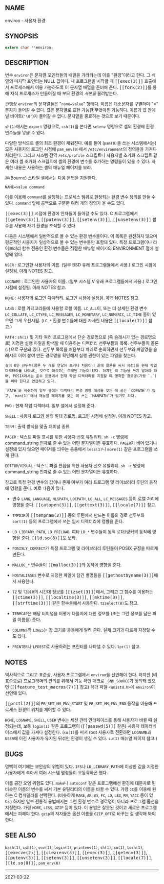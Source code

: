 ## NAME

environ - 사용자 환경

## SYNOPSIS

```c
extern char **environ;
```

## DESCRIPTION

변수 `environ`은 문자열 포인터들의 배열을 가리키는데 이를 "환경"이라고 한다. 그 배열의 마지막 포인터는 NULL 값이다. 새 프로그램을 시작할 때 <tt>[[exec(3)]]</tt> 호출에서 프로세스에서 이용 가능하도록 이 문자열 배열을 준비해 준다. <tt>[[fork(2)]]</tt>를 통해 자식 프로세스가 만들어질 때 부모 환경의 *사본을* 물려받는다.

관행상 `environ`의 문자열들은 "`name=value`" 형태다. 이름은 대소문자를 구별하며 "=" 문자가 들어갈 수 없다. 값은 문자열로 표현 가능한 무엇이든 가능하다. 이름과 값 안에 널 바이트(`'\0'`)가 들어갈 수 없다. 문자열을 종료하는 것으로 보기 때문이다.

`sh(1)`에서는 `export` 명령으로, `csh(1)`을 쓴다면 `setenv` 명령으로 셸의 환경에 환경 변수들을 넣을 수 있다.

다양한 방식으로 셸의 최초 환경이 채워진다. 예를 들어 (`pam(8)`을 쓰는 시스템에서는) 모든 사용자의 로그인 시점에 `pam_env(8)`에서 `/etc/environment`의 정의들을 가져다 처리한다. 그리고 시스템 전역 `/etc/profile` 스크립트나 사용자별 초기화 스크립트 같은 여러 셸 초기화 스크립트에 셸의 환경에 변수를 추가하는 명령들이 있을 수 있다. 자세한 내용은 사용하는 셸의 매뉴얼 페이지를 보라.

본(Bourne) 스타일 셸에서는 다음 문법을 지원한다.

```
NAME=value command
```

이를 이용해 `command`를 실행하는 프로세스 범위로 한정되는 환경 변수 정의를 만들 수 있다. `command` 앞에 공백으로 구분한 여러 개의 정의가 올 수도 있다.

<tt>[[exec(3)]]</tt> 시점에 환경에 인자들이 들어갈 수도 있다. C 프로그램에서 <tt>[[getenv(3)]]</tt>, <tt>[[putenv(3)]]</tt>, <tt>[[setenv(3)]]</tt>, <tt>[[unsetenv(3)]]</tt> 함수를 사용해 자기 환경을 조작할 수 있다.

다음은 시스템에서 일반적으로 볼 수 있는 환경 변수들이다. 이 목록은 완전하지 않으며 평균적인 사용자가 일상적으로 볼 수 있는 변수들만 포함돼 있다. 특정 프로그램이나 라이브러리 함수 전용인 환경 변수들은 적절한 매뉴얼 페이지의 ENVIRONMENT 절에 설명돼 있다.

`USER`
:   로그인한 사용자의 이름. (일부 BSD 유래 프로그램들에서 사용.) 로그인 시점에 설정됨. 아래 NOTES 참고.

`LOGNAME`
:   로그인한 사용자의 이름. (일부 시스템 V 유래 프로그램들에서 사용.) 로그인 시점에 설정됨. 아래 NOTES 참고.

`HOME`
:   사용자의 로그인 디렉터리. 로그인 시점에 설정됨. 아래 NOTES 참고.

`LANG`
:   로캘 카테고리들에 사용할 로캘 이름. `LC_ALL`이, 또는 더 상세한 환경 변수 `LC_COLLATE`, `LC_CTYPE`, `LC_MESSAGES`, `LC_MONETARY`, `LC_NUMERIC`, `LC_TIME` 등이 있으면 그게 우선시됨. (`LC_*` 환경 변수들에 대한 자세한 내용은 <tt>[[locale(7)]]</tt> 참고.)

`PATH`
:   `sh(1)` 및 기타 여러 프로그램에서 단순 경로명으로 (즉 슬래시가 없는 경로명으로) 지정한 실행 파일을 탐색할 때 이용하는 디렉터리 선두부들의 목록. 선두부들이 콜론(`:`)으로 구분돼 있다. 선두부 목록을 처음부터 차례로 순회하면서 선두부와 파일명을 슬래시로 이어 붙여 만든 경로명을 확인해서 실행 권한이 있는 파일을 찾는다.

    길이 0인 선두부(콜론 두 개를 연달아 쓰거나 처음이나 끝에 콜론을 써서 지정)를 현재 작업 디렉터리를 나타내는 것으로 해석하는 오래된 기능이 있다. 하지만 이 기능을 쓰지 말아야 하며, POSIX에서는 준수 응용에서 현재 작업 디렉터리를 지정할 때 명확한 경로명(가령 `.`)을 써야 한다고 언급하고 있다.

    `PATH`와 비슷하게 일부 셸에는 디렉터리 변경 명령 대상을 찾는 데 쓰는 `CDPATH`가 있고, `man(1)`에서 매뉴얼 페이지를 찾는 데 쓰는 `MANPATH`가 있기도 하다.

`PWD`
:   현재 작업 디렉터리. 일부 셸에서 설정해 준다.

`SHELL`
:   사용자 로그인 셸의 절대 경로명. 로그인 시점에 설정됨. 아래 NOTES 참고.

`TERM`
:   출력 방식을 맞출 터미널 종류.

`PAGER`
:   텍스트 파일 표시를 위한 사용자 선호 유틸리티. `sh -c` 명령에 command_string 인자로 줄 수 있는 어떤 문자열이든 유효하다. `PAGER`가 비어 있거나 설정돼 있지 않으면 페이저를 띄우는 응용에서 `less(1)`나 `more(1)` 같은 프로그램을 쓰게 된다.

`EDITOR`/`VISUAL`
:   텍스트 파일 편집을 위한 사용자 선호 유틸리티. `sh -c` 명령에 command_string 인자로 줄 수 있는 어떤 문자열이든 유효하다.

참고로 특정 환경 변수의 값이나 존재 여부가 여러 프로그램 및 라이브러리 루틴의 동작에 영향을 준다. 예로 다음이 있다.

* 변수 `LANG`, `LANGUAGE`, `NLSPATH`, `LOCPATH`, `LC_ALL`, `LC_MESSAGES` 등이 로캘 처리에 영향을 준다. <tt>[[catopen(3)]]</tt>, <tt>[[gettext(3)]]</tt>, <tt>[[locale(7)]]</tt> 참고.

* `TMPDIR`이 <tt>[[tempnam(3)]]</tt> 등의 루틴에서 만드는 이름의 경로 선두부와 `sort(1)` 등의 프로그램에서 쓰는 임시 디렉터리에 영향을 준다.

* `LD_LIBRARY_PATH`, `LD_PRELOAD`, 여타 `LD_*` 변수들이 동적 로더/링커의 동작에 영향을 준다. <tt>[[ld.so(8)]]</tt>도 보라.

* `POSIXLY_CORRECT`가 특정 프로그램 및 라이브러리 루틴들이 POSIX 규정을 따르게 만든다.

* `MALLOC_*` 변수들이 <tt>[[malloc(3)]]</tt>의 동작에 영향을 준다.

* `HOSTALIASES` 변수로 지정한 파일에 담긴 별명들을 <tt>[[gethostbyname(3)]]</tt>에서 사용한다.

* `TZ` 및 `TZDIR`의 시간대 정보를 <tt>[[tzset(3)]]</tt>에서, 그리고 그 함수를 이용하는 <tt>[[ctime(3)]]</tt>, <tt>[[localtime(3)]]</tt>, <tt>[[mktime(3)]]</tt>, <tt>[[strftime(3)]]</tt> 같은 함수들에서 사용한다. `tzselect(8)`도 참고.

* `TERMCAP`은 해당 터미널을 어떻게 다룰지에 대한 정보를 (또는 그런 정보를 담은 파일 이름을) 준다.

* `COLUMNS`와 `LINES`는 창 크기를 응용에게 알려 준다. 실제 크기과 다르게 지정할 수도 있다.

* `PRINTER`나 `LPDEST`로 사용하려는 프린터를 나타낼 수 있다. `lpr(1)` 참고.

## NOTES

역사적으로 그리고 표준상, 사용자 프로그램에서 `environ`을 선언해야 한다. 하지만 (비표준으로) 프로그래머의 편의를 위해서 기능 확인 매크로 `_GNU_SOURCE`가 정의돼 있으면 (<tt>[[feature_test_macros(7)]]</tt> 참고) 헤더 파일 `<unistd.h>`에 `environ`이 선언돼 있다.

<tt>[[prctl(2)]]</tt>의 `PR_SET_MM_ENV_START` 및 `PR_SET_MM_ENV_END` 동작을 이용해 프로세스 환경의 위치를 제어할 수 있다.

`HOME`, `LOGNAME`, `SHELL`, `USER` 변수는 세션 관리 인터페이스를 통해 사용자가 바뀔 때 설정되는데, 보통 `login(1)` 같은 프로그램이 (<tt>[[passwd(5)]]</tt> 같은) 사용자 데이터베이스에서 값을 가져다 설정한다. (`su(1)`를 써서 root 사용자로 전환하면 `LOGNAME`과 `USER`에 이전 사용자가 유지된 뒤섞인 환경이 생길 수 있다. `su(1)` 매뉴얼 페이지 참고.)

## BUGS

명백히 여기에는 보안상의 위험이 있다. `IFS`나 `LD_LIBRARY_PATH`에 이상한 값을 지정한 사용자에게 속아서 여러 시스템 명령들이 오동작하곤 했다.

이름 공간 오염 위험도 있다. `make`나 `autoconf` 같은 프로그램에선 환경에 대문자로 된 비슷한 이름의 변수를 써서 기본 유틸리티의 이름을 바꿀 수 있다. 가령 `CC`를 이용해 원하는 C 컴파일러를 선택한다. (비슷하게 `MAKE`, `AR`, `AS`, `FC`, `LD`, `LEX`, `RM`, `YACC` 등이 있다.) 하지만 일부 전통적 용법에서는 그런 환경 변수로 경로명이 아니라 프로그램 옵션을 지정한다. 가령 `MORE`, `LESS`, `GZIP` 등이 있다. 이 용법은 잘못된 것이고 새로운 프로그램에서는 피해야 한다. `gzip`의 저자들은 옵션 이름을 `GZIP_OPT`로 바꾸는 걸 생각해 봐야 한다.

## SEE ALSO

`bash(1)`, `csh(1)`, `env(1)`, `login(1)`, `printenv(1)`, `sh(1)`, `su(1)`, `tcsh(1)`, <tt>[[execve(2)]]</tt>, <tt>[[clearenv(3)]]</tt>, <tt>[[exec(3)]]</tt>, <tt>[[getenv(3)]]</tt>, <tt>[[putenv(3)]]</tt>, <tt>[[setenv(3)]]</tt>, <tt>[[unsetenv(3)]]</tt>, <tt>[[locale(7)]]</tt>, <tt>[[ld.so(8)]]</tt>, `pam_env(8)`

----

2021-03-22
